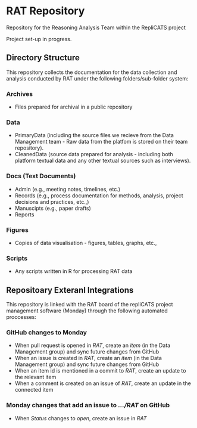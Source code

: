 # RAT Repository
Repository for the Reasoning Analysis Team within the RepliCATS project

Project set-up in progress.

## Directory Structure
This repository collects the documentation for the data collection and analysis conducted by RAT under the following folders/sub-folder system:

### Archives 
- Files prepared for archival in a public repository 

### Data 
- PrimaryData (including the source files we recieve from the Data Management team - Raw data from the platfom is stored on their team repository). 
- CleanedData (source data prepared for analysis - including both platform textual data and any other textual sources such as interviews). 

### Docs (Text Documents)
- Admin (e.g., meeting notes, timelines, etc.)
- Records (e.g., process documentation for methods, analysis, project decisions and practices, etc.,)
- Manuscipts (e.g., paper drafts)
- Reports 

### Figures 
- Copies of data visualisation - figures, tables, graphs, etc., 

### Scripts  
- Any scripts written in R for processing RAT data 

## Repositoary Exteranl Integrations 
This repository is linked with the RAT board of the repliCATS project management software (Monday) through the following automated proccesses: 
### GitHub changes to Monday 
- When pull request is opened in *RAT*, create an *item* (in the Data Management group) and sync future changes from GitHub
- When an issue is created in *RAT*, create an *item* (in the Data Management group) and sync future changes from GitHub
- When an item id is mentioned in a commit to *RAT*, create an update to the relevant item
- When a comment is created on an issue of *RAT*, create an update in the connected item
### Monday changes that add an issue to *.../RAT* on GitHub
- When *Status* changes to *open*, create an issue in *RAT* 

